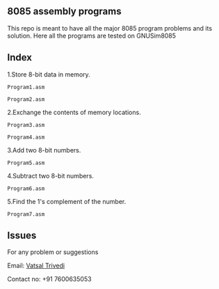 8085 assembly programs
------------------------
This repo is meant to have all the major 8085 program problems and its solution.
Here all the programs are tested on GNUSim8085 


Index
-----------
1.Store 8-bit data in memory.
	
	Program1.asm

	Program2.asm

2.Exchange the contents of memory locations.
	
	Program3.asm

	Program4.asm

3.Add two 8-bit numbers.	
	
	Program5.asm

4.Subtract two 8-bit numbers.
	
	Program6.asm

5.Find the 1's complement of the number.
	
	Program7.asm



Issues
-------------
For any problem or suggestions

Email: [Vatsal Trivedi](trivedivatsal005@gmail.com)

Contact no: +91 7600635053
